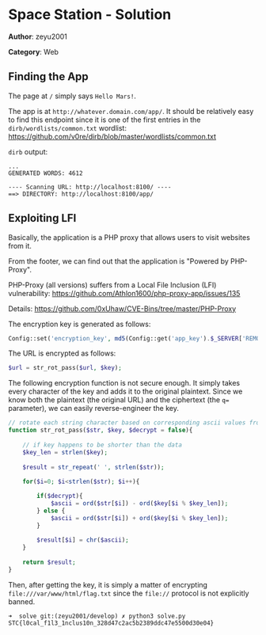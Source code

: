 # Space Station - Solution

**Author**: zeyu2001

**Category**: Web

## Finding the App

The page at `/` simply says `Hello Mars!`.

The app is at `http://whatever.domain.com/app/`. It should be relatively easy to find this endpoint since it is one of the first entries in the `dirb/wordlists/common.txt` wordlist: https://github.com/v0re/dirb/blob/master/wordlists/common.txt

`dirb` output:
```
...
GENERATED WORDS: 4612

---- Scanning URL: http://localhost:8100/ ----
==> DIRECTORY: http://localhost:8100/app/
```

## Exploiting LFI

Basically, the application is a PHP proxy that allows users to visit websites from it.

From the footer, we can find out that the application is "Powered by PHP-Proxy".

PHP-Proxy (all versions) suffers from a Local File Inclusion (LFI) vulnerability: https://github.com/Athlon1600/php-proxy-app/issues/135

Details: https://github.com/0xUhaw/CVE-Bins/tree/master/PHP-Proxy

The encryption key is generated as follows:

```php
Config::set('encryption_key', md5(Config::get('app_key').$_SERVER['REMOTE_ADDR']));
```

The URL is encrypted as follows:

```php
$url = str_rot_pass($url, $key);
```

The following encryption function is not secure enough. It simply takes every character of the key and adds it to the original plaintext. Since we know both the plaintext (the original URL) and the ciphertext (the `q=` parameter), we can easily reverse-engineer the key.

```php
// rotate each string character based on corresponding ascii values from some key
function str_rot_pass($str, $key, $decrypt = false){
	
	// if key happens to be shorter than the data
	$key_len = strlen($key);
	
	$result = str_repeat(' ', strlen($str));
	
	for($i=0; $i<strlen($str); $i++){

		if($decrypt){
			$ascii = ord($str[$i]) - ord($key[$i % $key_len]);
		} else {
			$ascii = ord($str[$i]) + ord($key[$i % $key_len]);
		}
	
		$result[$i] = chr($ascii);
	}
	
	return $result;
}
```

Then, after getting the key, it is simply a matter of encrypting `file:///var/www/html/flag.txt` since the `file://` protocol is not explicitly banned.

```
➜  solve git:(zeyu2001/develop) ✗ python3 solve.py
STC{l0cal_f1l3_1nclus10n_328d47c2ac5b2389ddc47e5500d30e04}
```